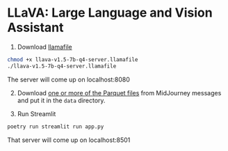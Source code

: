 # LLaVA: Large Language and Vision Assistant

1. Download [llamafile](https://github.com/Mozilla-Ocho/llamafile)

```bash
chmod +x llava-v1.5-7b-q4-server.llamafile
./llava-v1.5-7b-q4-server.llamafile
```

The server will come up on localhost:8080

2. Download [one or more of the Parquet files](https://huggingface.co/datasets/vivym/midjourney-messages/tree/main/data) from MidJourney messages and put it in the `data` directory.

3. Run Streamlit

```bash
poetry run streamlit run app.py
```

That server will come up on localhost:8501
